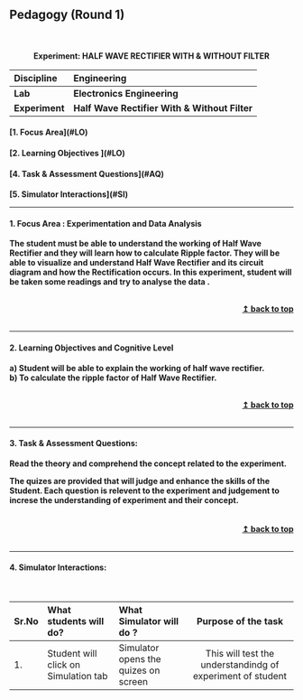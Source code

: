 ## Pedagogy (Round 1)
<p align="center">
<br>
<br>
<b> Experiment: HALF WAVE RECTIFIER WITH & WITHOUT FILTER <a name="top"></a> <br>
</p>

<b>Discipline | <b>Engineering
:--|:--|
<b> Lab | <b> Electronics Engineering
<b> Experiment|     <b>Half Wave Rectifier With & Without Filter


<h4> [1. Focus Area](#LO)
<h4> [2. Learning Objectives ](#LO)
<h4> [4. Task & Assessment Questions](#AQ)
<h4> [5. Simulator Interactions](#SI)
<hr>

<a name="LO"></a>
#### 1. Focus Area : Experimentation and Data Analysis
The student must be able to understand the working of Half Wave Rectifier and they will learn how to calculate Ripple factor.
They will be able to visualize and understand Half Wave Rectifier and its circuit diagram and how the Rectification occurs.
In this experiment, student will be taken some readings and try to analyse the data .

<br/>
<div align="right">
    <b><a href="#top">↥ back to top</a></b>
</div>
<br/>
<hr>

<a name="LO"></a>
#### 2. Learning Objectives and Cognitive Level
a) Student will be able to explain the working of half wave rectifier.<br>
b) To calculate the ripple factor of Half Wave Rectifier.


<br/>
<div align="right">
    <b><a href="#top">↥ back to top</a></b>
</div>
<br/>
<hr>

<a name="IS"></a>

#### 3. Task & Assessment Questions:

Read the theory and comprehend the concept related to the experiment. 
<br>
<div>
    The quizes are provided that will judge and enhance the skills of the Student.
    Each question is relevent to the experiment and judgement to increse the understanding of experiment and their concept.
 
</div>
<br>

<br/>
<div align="right">
    <b><a href="#top">↥ back to top</a></b>
</div>
<br/>
<hr>

<a name="SI"></a>

#### 4. Simulator Interactions:
<br>

Sr.No | What students will do? | What Simulator will do ? | Purpose of the task
:--|:--|:--|:--:
1.| Student will click on Simulation tab | Simulator opens the quizes on  screen | This will test the understandindg of experiment of student







